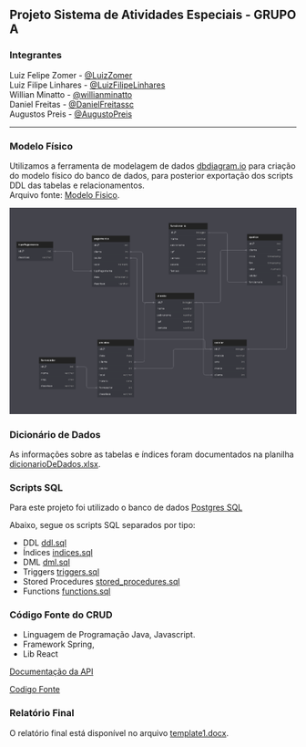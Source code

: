## Projeto Sistema de Atividades Especiais - GRUPO A

### Integrantes
Luiz Felipe Zomer - [@LuizZomer](https://github.com/luizZomer)<br>
Luiz Filipe Linhares - [@LuizFilipeLinhares](https://github.com/LuizFilipeLinhares)<br>
Willian Minatto - [@willianminatto](https://github.com/willianminatto)<br>
Daniel Freitas - [@DanielFreitassc](https://github.com/DanielFreitassc)<br>
Augustos Preis - [@AugustoPreis](https://github.com/AugustoPreis)

---

### Modelo Físico
Utilizamos a ferramenta de modelagem de dados [dbdiagram.io](https://dbdiagram.io/) para criação do modelo físico do banco de dados, para posterior exportação dos scripts DDL das tabelas e relacionamentos.<br>
Arquivo fonte: [Modelo Fisico](https://dbdiagram.io/d/Copy-of-Untitled-Diagram-667372d75a764b3c72ed8452).<br>

![Nodelo Fisico](image.png)
  
### Dicionário de Dados
As informações sobre as tabelas e índices foram documentados na planilha [dicionarioDeDados.xlsx](dicionario_dados/dicionarioDeDados.xlsx).

### Scripts SQL
Para este projeto foi utilizado o banco de dados [Postgres SQL](https://www.postgresql.org/) <br>

Abaixo, segue os scripts SQL separados por tipo:
+ DDL [ddl.sql](scripts_sql/ddl.sql)
+ Índices [indices.sql](scripts_sql/indices.sql)
+ DML [dml.sql](scripts_sql/dml.sql)
+ Triggers [triggers.sql](scripts_sql/triggers.sql)
+ Stored Procedures [stored_procedures.sql](scripts_sql/stored_procedures.sql)
+ Functions [functions.sql](scripts_sql/functions.sql)

### Código Fonte do CRUD
- Linguagem de Programação Java, Javascript.<br>
- Framework Spring,
- Lib React
  
[Documentação da API](https://danielfreitassc.github.io/ProjetoFinalBD2/cliente/)

[Codigo Fonte](sistema/)

### Relatório Final
O relatório final está disponível no arquivo [template1.docx](relatorio/template1.docx).
